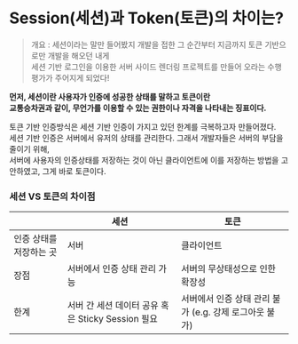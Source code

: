 # Session(세션)과 Token(토큰)의 차이는?

> 개요 : 세션이라는 말만 들어봤지 개발을 접한 그 순간부터 지금까지 토큰 기반으로만 개발을 해오던 내게  
  세션 기반 로그인을 이용한 서버 사이드 렌더링 프로젝트를 만들어 오라는 수행평가가 주어지게 되었다!


**먼저, 세션이란 사용자가 인증에 성공한 상태를 말하고 토큰이란   
교통승차권과 같이, 무언가를 이용할 수 있는 권한이나 자격을 나타내는 징표이다.**

토큰 기반 인증방식은 세션 기반 인증이 가지고 있던 한계를 극복하고자 만들어졌다.  
세션 기반 인증은 서버에서 유저의 상태를 관리한다. 그래서 개발자들은 서버의 부담을 줄이기 위해,  
서버에 사용자의 인증상태를 저장하는 것이 아닌 클라이언트에 이를 저장하는 방법을 고안하였고, 그게 바로 토큰이다.  

### 세션 VS 토큰의 차이점

|  | 세션 | 토큰 |
| --- | --- | --- |
| 인증 상태를 저장하는 곳 | 서버 | 클라이언트 |
| 장점 | 서버에서 인증 상태 관리 가능 | 서버의 무상태성으로 인한 확장성 |
| 한계 | 서버 간 세션 데이터 공유 혹은 Sticky Session 필요 | 서버에서 인증 상태 관리 불가 (e.g. 강제 로그아웃 불가) |
